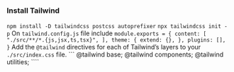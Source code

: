 ### Install Tailwind
`npm install -D tailwindcss postcss autoprefixer`
`npx tailwindcss init -p`
On `tailwind.config.js` file include
    ```
    module.exports = {
        content: [
            "./src/**/*.{js,jsx,ts,tsx}",
        ],
        theme: {
            extend: {},
        },
        plugins: [],
        }
    ```
Add the `@tailwind` directives for each of Tailwind’s layers to your `./src/index.css` file.
    ```
    @tailwind base;
    @tailwind components;
    @tailwind utilities;
    ````
